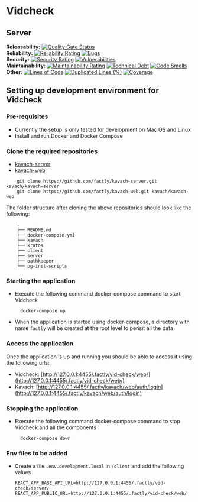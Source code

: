 # Vidcheck
## Server
**Releasability:** [![Quality Gate Status](https://sonarcloud.io/api/project_badges/measure?project=factly_vidcheck_server&metric=alert_status)](https://sonarcloud.io/dashboard?id=factly_vidcheck_server)  
**Reliability:** [![Reliability Rating](https://sonarcloud.io/api/project_badges/measure?project=factly_vidcheck_server&metric=reliability_rating)](https://sonarcloud.io/dashboard?id=factly_vidcheck_server) [![Bugs](https://sonarcloud.io/api/project_badges/measure?project=factly_vidcheck_server&metric=bugs)](https://sonarcloud.io/dashboard?id=factly_vidcheck_server)  
**Security:** [![Security Rating](https://sonarcloud.io/api/project_badges/measure?project=factly_vidcheck_server&metric=security_rating)](https://sonarcloud.io/dashboard?id=factly_vidcheck_server) [![Vulnerabilities](https://sonarcloud.io/api/project_badges/measure?project=factly_vidcheck_server&metric=vulnerabilities)](https://sonarcloud.io/dashboard?id=factly_vidcheck_server)  
**Maintainability:** [![Maintainability Rating](https://sonarcloud.io/api/project_badges/measure?project=factly_vidcheck_server&metric=sqale_rating)](https://sonarcloud.io/dashboard?id=factly_vidcheck_server) [![Technical Debt](https://sonarcloud.io/api/project_badges/measure?project=factly_vidcheck_server&metric=sqale_index)](https://sonarcloud.io/dashboard?id=factly_vidcheck_server) [![Code Smells](https://sonarcloud.io/api/project_badges/measure?project=factly_vidcheck_server&metric=code_smells)](https://sonarcloud.io/dashboard?id=factly_vidcheck_server)  
**Other:** [![Lines of Code](https://sonarcloud.io/api/project_badges/measure?project=factly_vidcheck_server&metric=ncloc)](https://sonarcloud.io/dashboard?id=factly_vidcheck_server) [![Duplicated Lines (%)](https://sonarcloud.io/api/project_badges/measure?project=factly_vidcheck_server&metric=duplicated_lines_density)](https://sonarcloud.io/dashboard?id=factly_vidcheck_server) [![Coverage](https://sonarcloud.io/api/project_badges/measure?project=factly_vidcheck_server&metric=coverage)](https://sonarcloud.io/dashboard?id=factly_vidcheck_server)

## Setting up development environment for Vidcheck

### Pre-requisites

- Currently the setup is only tested for development on Mac OS and Linux
- Install and run Docker and Docker Compose

### Clone the required repositories

- [kavach-server](https://github.com/factly/kavach-server)
- [kavach-web](https://github.com/factly/kavach-web)

```
    git clone https://github.com/factly/kavach-server.git kavach/kavach-server
    git clone https://github.com/factly/kavach-web.git kavach/kavach-web
```

The folder structure after cloning the above repositories should look like the following:

```
    .
    ├── README.md
    ├── docker-compose.yml
    ├── kavach
    ├── kratos
    ├── client
    ├── server
    ├── oathkeeper
    └── pg-init-scripts
```

### Starting the application

- Execute the following command docker-compose command to start Vidcheck

  ```
    docker-compose up
  ```

- When the application is started using docker-compose, a directory with name `factly` will be created at the root level to perisit all the data

### Access the application

Once the application is up and running you should be able to access it using the following urls:

- Vidcheck: [http://127.0.0.1:4455/.factly/vid-check/web/](http://127.0.0.1:4455/.factly/vid-check/web/)
- Kavach: [http://127.0.0.1:4455/.factly/kavach/web/auth/login](http://127.0.0.1:4455/.factly/kavach/web/auth/login)

### Stopping the application

- Execute the following command docker-compose command to stop Vidcheck and all the components

  ```
    docker-compose down
  ```

### Env files to be added

- Create a file `.env.development.local` in `/client` and add the following values
  ```
  REACT_APP_BASE_API_URL=http://127.0.0.1:4455/.factly/vid-check/server/
  REACT_APP_PUBLIC_URL=http://127.0.0.1:4455/.factly/vid-check/web/
  ```
